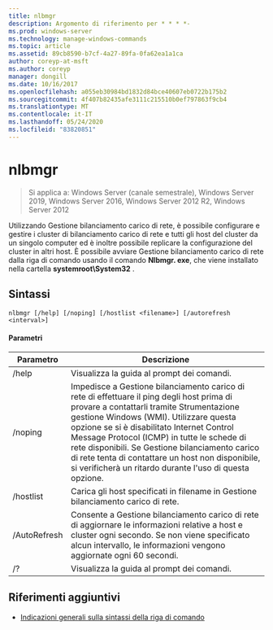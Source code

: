 ```yaml
---
title: nlbmgr
description: Argomento di riferimento per * * * *-
ms.prod: windows-server
ms.technology: manage-windows-commands
ms.topic: article
ms.assetid: 89cb8590-b7cf-4a27-89fa-0fa62ea1a1ca
author: coreyp-at-msft
ms.author: coreyp
manager: dongill
ms.date: 10/16/2017
ms.openlocfilehash: a055eb30984bd1832d84bce40607eb0722b175b2
ms.sourcegitcommit: 4f407b82435afe3111c215510b0ef797863f9cb4
ms.translationtype: MT
ms.contentlocale: it-IT
ms.lasthandoff: 05/24/2020
ms.locfileid: "83820851"
---
```

# <a name="nlbmgr"></a>nlbmgr

> Si applica a: Windows Server (canale semestrale), Windows Server 2019, Windows Server 2016, Windows Server 2012 R2, Windows Server 2012

Utilizzando Gestione bilanciamento carico di rete, è possibile configurare e gestire i cluster di bilanciamento carico di rete e tutti gli host del cluster da un singolo computer ed è inoltre possibile replicare la configurazione del cluster in altri host. È possibile avviare Gestione bilanciamento carico di rete dalla riga di comando usando il comando **Nlbmgr. exe**, che viene installato nella cartella **systemroot\System32** .
## <a name="syntax"></a>Sintassi
```
nlbmgr [/help] [/noping] [/hostlist <filename>] [/autorefresh <interval>]
```
#### <a name="parameters"></a>Parametri

|        Parametro        |                                                                                                                                                                                                Descrizione                                                                                                                                                                                                |
|-------------------------|-----------------------------------------------------------------------------------------------------------------------------------------------------------------------------------------------------------------------------------------------------------------------------------------------------------------------------------------------------------------------------------------------------------|
|          /help          |                                                                                                                                                                                   Visualizza la guida al prompt dei comandi.                                                                                                                                                                                    |
|         /noping         | Impedisce a Gestione bilanciamento carico di rete di effettuare il ping degli host prima di provare a contattarli tramite Strumentazione gestione Windows (WMI). Utilizzare questa opzione se si è disabilitato Internet Control Message Protocol (ICMP) in tutte le schede di rete disponibili. Se Gestione bilanciamento carico di rete tenta di contattare un host non disponibile, si verificherà un ritardo durante l'uso di questa opzione. |
|  /hostlist<filename>   |                                                                                                                                                                Carica gli host specificati in filename in Gestione bilanciamento carico di rete.                                                                                                                                                                 |
| /AutoRefresh<interval> |                                                                                                          Consente a Gestione bilanciamento carico di rete di aggiornare le informazioni relative a host e cluster ogni <interval> secondo. Se non viene specificato alcun intervallo, le informazioni vengono aggiornate ogni 60 secondi.                                                                                                          |
|           /?            |                                                                                                                                                                                   Visualizza la guida al prompt dei comandi.                                                                                                                                                                                    |

## <a name="additional-references"></a>Riferimenti aggiuntivi
- [Indicazioni generali sulla sintassi della riga di comando](command-line-syntax-key.md)

